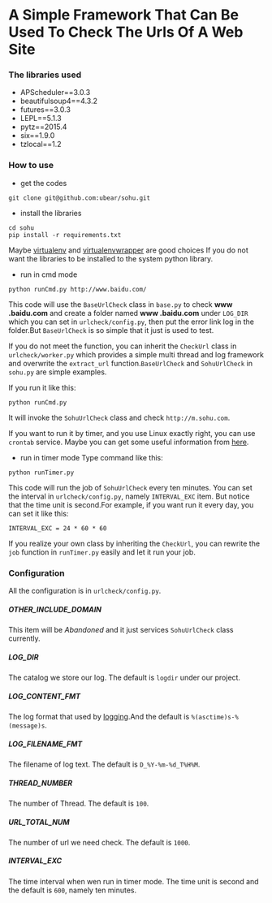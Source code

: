 # A Simple Framework That Can Be Used To Check The Urls Of A Web Site

### The libraries used
>
- APScheduler==3.0.3
- beautifulsoup4==4.3.2
- futures==3.0.3
- LEPL==5.1.3
- pytz==2015.4
- six==1.9.0
- tzlocal==1.2

### How to use
- get the codes
``` 
git clone git@github.com:ubear/sohu.git
```
- install the libraries
```
cd sohu
pip install -r requirements.txt
```
Maybe [virtualenv](https://virtualenv.pypa.io/en/latest/) and [virtualenvwrapper](https://virtualenvwrapper.readthedocs.org/en/latest/) are good choices If you do not want the libraries to be installed to the system python library.
- run in cmd mode
```
python runCmd.py http://www.baidu.com/
```
This code will use the `BaseUrlCheck` class in `base.py` to check **www
.baidu.com** and create a folder named **www
.baidu.com** under `LOG_DIR` which you can set in `urlcheck/config.py`, then put the error link log in the folder.But
 `BaseUrlCheck` is so simple that it just is used to test. 

If you do not meet the function, you can inherit the `CheckUrl` class in `urlcheck/worker.py` which provides a simple multi thread and log framework and overwrite the `extract_url` function.`BaseUrlCheck` and `SohuUrlCheck` in `sohu.py` are simple examples.

If you run it like this:
```
python runCmd.py
```
It will invoke the `SohuUrlCheck` class and check `http://m.sohu.com`.

If you want to run it by timer, and you use Linux exactly right, you can use `crontab` service. Maybe you can get some useful information from [here](http://www.adminschoice.com/crontab-quick-reference).

- run in timer mode
Type command like this:
```
python runTimer.py
```

This code will run the job of `SohuUrlCheck` every ten minutes. You can set the interval in `urlcheck/config.py`, namely  `INTERVAL_EXC` item. But notice that the time unit is second.For example, if you want run it every day, you can set it like this:
```
INTERVAL_EXC = 24 * 60 * 60
```

If you realize your own class by inheriting the `CheckUrl`, you can rewrite the `job` function in `runTimer.py` easily and let it run your job.

### Configuration
All the configuration is in `urlcheck/config.py`.

##### OTHER_INCLUDE_DOMAIN
This item will be *Abandoned* and it just services `SohuUrlCheck` class currently.

##### LOG_DIR
The catalog we store our log. The default is `logdir` under our project.

##### LOG_CONTENT_FMT
The log format that used by [logging](https://docs.python.org/2/library/logging.html).And the default is `%(asctime)s-%(message)s`.

##### LOG_FILENAME_FMT
The filename of log text. The default is `D_%Y-%m-%d_T%H%M`.

##### THREAD_NUMBER
The number of Thread. The default is `100`.

##### URL_TOTAL_NUM
The number of url we need check. The default is `1000`.

##### INTERVAL_EXC
The time interval when wen run in timer mode. The time unit is second and the default is `600`, namely ten minutes.
